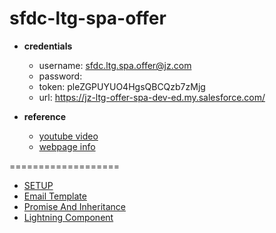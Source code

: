 # sfdc-ltg-spa-offer

* **credentials**
  * username: sfdc.ltg.spa.offer@jz.com
  * password:
  * token: pleZGPUYUO4HgsQBCQzb7zMjg
  * url: https://jz-ltg-offer-spa-dev-ed.my.salesforce.com/

* **reference**
  * [youtube video](https://www.youtube.com/watch?v=c9jGjkr-xm4&feature=share)
  * [webpage info](https://developer.salesforce.com/events/webinars/singlepagelightning)

===================

* [SETUP](./notes/Setup.md)
* [Email Template](./notes/EmailTemplate.md)
* [Promise And Inheritance](./notes/PromiseAndInheritance.md)
* [Lightning Component](./notes/LightningComponent.md)
